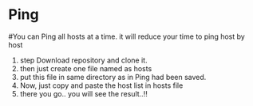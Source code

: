 # Ping
#You can Ping all hosts at a time. it will reduce your time to ping host by host
1. step Download repository and clone it.
2. then just create one file named as hosts
3. put this file in same directory as in Ping had been saved.
4. Now, just copy and paste the host list in hosts file 
5. there you go.. you will see the result..!! 

